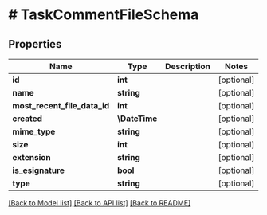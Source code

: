 # # TaskCommentFileSchema

## Properties

Name | Type | Description | Notes
------------ | ------------- | ------------- | -------------
**id** | **int** |  | [optional]
**name** | **string** |  | [optional]
**most_recent_file_data_id** | **int** |  | [optional]
**created** | **\DateTime** |  | [optional]
**mime_type** | **string** |  | [optional]
**size** | **int** |  | [optional]
**extension** | **string** |  | [optional]
**is_esignature** | **bool** |  | [optional]
**type** | **string** |  | [optional]

[[Back to Model list]](../../README.md#models) [[Back to API list]](../../README.md#endpoints) [[Back to README]](../../README.md)
